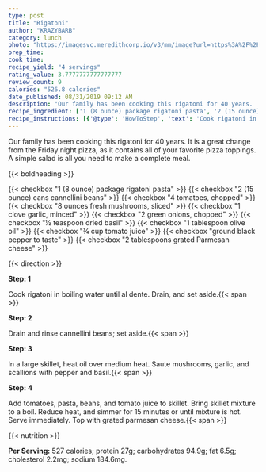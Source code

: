 ```yaml
---
type: post
title: "Rigatoni"
author: "KRAZYBARB"
category: lunch
photo: "https://imagesvc.meredithcorp.io/v3/mm/image?url=https%3A%2F%2Fimages.media-allrecipes.com%2Fuserphotos%2F29203.jpg"
prep_time: 
cook_time: 
recipe_yield: "4 servings"
rating_value: 3.7777777777777777
review_count: 9
calories: "526.8 calories"
date_published: 08/31/2019 09:12 AM
description: "Our family has been cooking this rigatoni for 40 years.  It is a great change from the Friday night pizza, as it contains all of your favorite pizza toppings. A simple salad is all you need to make a complete meal."
recipe_ingredient: ['1 (8 ounce) package rigatoni pasta', '2 (15 ounce) cans cannellini beans', '4 tomatoes, chopped', '8 ounces fresh mushrooms, sliced', '1 clove garlic, minced', '2 green onions, chopped', '½ teaspoon dried basil', '1 tablespoon olive oil', '¾ cup tomato juice', 'ground black pepper to taste', '2 tablespoons grated Parmesan cheese']
recipe_instructions: [{'@type': 'HowToStep', 'text': 'Cook rigatoni in boiling water until al dente.  Drain, and set aside.\n'}, {'@type': 'HowToStep', 'text': 'Drain and rinse cannellini beans; set aside.\n'}, {'@type': 'HowToStep', 'text': 'In a large skillet, heat oil over medium heat. Saute mushrooms, garlic, and scallions with pepper and basil.\n'}, {'@type': 'HowToStep', 'text': 'Add tomatoes, pasta, beans, and tomato juice to skillet.  Bring skillet mixture to a boil.  Reduce heat, and simmer for 15 minutes or until mixture is hot.   Serve immediately.  Top with grated parmesan cheese.\n'}]
---
```


Our family has been cooking this rigatoni for 40 years.  It is a great change from the Friday night pizza, as it contains all of your favorite pizza toppings. A simple salad is all you need to make a complete meal. 

{{< boldheading >}}

{{< checkbox "1 (8 ounce) package rigatoni pasta" >}}
{{< checkbox "2 (15 ounce) cans cannellini beans" >}}
{{< checkbox "4  tomatoes, chopped" >}}
{{< checkbox "8 ounces fresh mushrooms, sliced" >}}
{{< checkbox "1 clove garlic, minced" >}}
{{< checkbox "2  green onions, chopped" >}}
{{< checkbox "½ teaspoon dried basil" >}}
{{< checkbox "1 tablespoon olive oil" >}}
{{< checkbox "¾ cup tomato juice" >}}
{{< checkbox "ground black pepper to taste" >}}
{{< checkbox "2 tablespoons grated Parmesan cheese" >}}


{{< direction >}}

**Step: 1**

Cook rigatoni in boiling water until al dente.  Drain, and set aside.{{< span >}}

**Step: 2**

Drain and rinse cannellini beans; set aside.{{< span >}}

**Step: 3**

In a large skillet, heat oil over medium heat. Saute mushrooms, garlic, and scallions with pepper and basil.{{< span >}}

**Step: 4**

Add tomatoes, pasta, beans, and tomato juice to skillet.  Bring skillet mixture to a boil.  Reduce heat, and simmer for 15 minutes or until mixture is hot.   Serve immediately.  Top with grated parmesan cheese.{{< span >}}

{{< nutrition >}}

**Per Serving:** 527 calories; protein 27g; carbohydrates 94.9g; fat 6.5g; cholesterol 2.2mg; sodium 184.6mg.